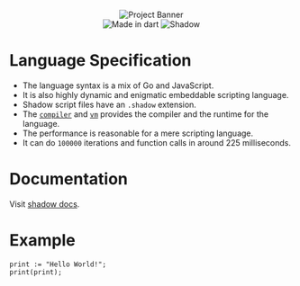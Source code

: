 <div align="center">
  <br />
  <img src="https://github.com/midnightravena/Shadow/blob/main/assets/shadowdart.jpeg" alt="Project Banner">
  <br />
  <img src="https://img.shields.io/badge/-Dart-black?style=for-the-badge&logoColor=white&logo=dart&color=0c0c0c" alt="Made in dart" />
  <img src="https://img.shields.io/badge/-Shadow-black?style=for-the-badge&logoColor=white&logo=shadow&color=0c0c0c" alt="Shadow" />  
</div>

# Language Specification
- The language syntax is a mix of Go and JavaScript.
- It is also highly dynamic and enigmatic embeddable scripting language.
- Shadow script files have an `.shadow` extension.
- The [`compiler`](./packages/compiler) and [`vm`](./packages/vm) provides the compiler and the runtime for the language.
- The performance is reasonable for a mere scripting language.
- It can do `100000` iterations and function calls in around 225 milliseconds.

# Documentation

Visit [shadow docs](https://shadow.vercel.app).

# Example

```shadow
print := "Hello World!";
print(print);
```
